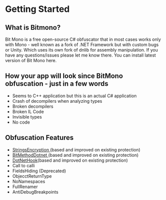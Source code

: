# Getting Started

## What is Bitmono?

Bit Mono is a free open-source C# obfuscator that in most cases
works only with Mono - well known as a fork of .NET Framework but
with custom bugs or Unity. Which uses its own fork of dnlib for
assembly manipulation. If you have any questions/issues please let
me know there. You can install latest version of Bit Mono here.

## How your app will look since BitMono obfuscation - just in a few words

- Seems to C++ application but this is an actual C# application
- Crash of decompilers when analyzing types
- Broken decompilers
- Broken IL Code
- Invisible types
- No code

## Obfuscation Features

- [StringsEncryption ](https://github.com/0x59R11/BitDotNet)(based and improved on existing protection)
- [BitMethodDotnet ](https://github.com/sunnamed434/BitMethodDotnet)(based and improved on existing protection)
- [DotNetHook](https://github.com/Elliesaur/DotNetHook)(based and improved on existing protection)
- Call to calli
- FieldsHiding (Deprecated)
- ObjecctReturnType
- NoNamespaces
- FullRenamer
- AntiDebugBreakpoints
